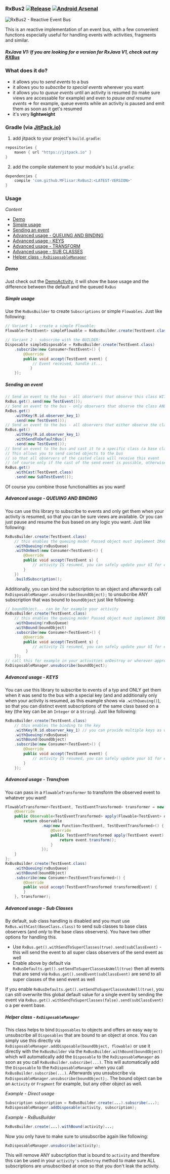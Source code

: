 ### RxBus2 [![Release](https://jitpack.io/v/MFlisar/RxBus2.svg)](https://jitpack.io/#MFlisar/RxBus2) [![Android Arsenal](https://img.shields.io/badge/Android%20Arsenal-RxBus2-brightgreen.svg?style=flat)](https://android-arsenal.com/details/1/5358)

![RxBus2 - Reactive Event Bus](https://github.com/MFlisar/RxBus2/blob/master/logo/logo.png "RxBus2")

This is an reactive implementation of an event bus, with a few convenient functions especially useful for handling events with activities, fragments and similar.

##### RxJava V1: If you are looking for a version for RxJava V1, check out my [RXBus](https://github.com/MFlisar/RXBus)

### What does it do?

* it allows you to *send events* to a bus
* it allows you to *subscribe to special events* wherever you want
* it allows you to *queue events* until an activity is resumed (to make sure views are accessable for example) and even to *pause and resume events* => for example, queue events while an activity is paused and emit them as soon as it get's resumed
* it's very **lightweight**
 
### Gradle (via [JitPack.io](https://jitpack.io/))

1. add jitpack to your project's `build.gradle`:
```groovy
repositories {
    maven { url "https://jitpack.io" }
}
```
2. add the compile statement to your module's `build.gradle`:
```groovy
dependencies {
    compile 'com.github.MFlisar:RxBus2:<LATEST-VERSION>'
}
```

### Usage

*Content*

- [Demo](#demo)
- [Simple usage](#simple-usage)
- [Sending an event](#sending-an-event)
- [Advanced usage - QUEUING AND BINDING](#advanced-usage---queuing-and-binding)
- [Advanced usage - KEYS](#advanced-usage---keys)
- [Advanced usage - TRANSFORM](#advanced-usage---transform)
- [Advanced usage - SUB CLASSES](#advanced-usage---sub-classes)
- [Helper class - `RxDisposableManager`](#helper-class---rxdisposablemanager)

##### Demo

Just check out the [DemoActivity](https://github.com/MFlisar/RxBus2/blob/master/demo/src/main/java/com/michaelflisar/rxbus2/demo/DemoActivity.java), it will show the base usage and the difference between the default and the queued `RxBus`

##### Simple usage

Use the `RxBusBuilder` to create `Subscriptions` or simple `Flowables`. Just like following:
```java
// Variant 1 - create a simple Flowable:
Flowable<TestEvent> simpleFlowable = RxBusBuilder.create(TestEvent.class).build();

// Variant 2 - subscribe with the BUILDER:
Disposable simpleDisposable = RxBusBuilder.create(TestEvent.class)
    .subscribe(new Consumer<TestEvent>() {
        @Override
        public void accept(TestEvent event) {
            // Event received, handle it...
           }
    });
```

##### Sending an event

```java
// Send an event to the bus - all observers that observe this class WITHOUT a key will receive this event
RxBus.get().send(new TestEvent());
// Send an event to the bus - only observers that observe the class AND key will receive this event
RxBus.get()
    .withKey(R.id.observer_key_1)
    .send(new TestEvent());
// Send an event to the bus - all observers that either observe the class or the class AND key will receive this event
RxBus.get()
    .withKey(R.id.observer_key_1)
    .withSendToDefaultBus()
    .send(new TestEvent());
// Send an event to the bus and cast it to a specific class (a base class of multiple classes)
// This allows you to send casted objects to the bus
// so that all observers of the casted class will receive this event 
// (of course only if the cast of the send event is possible, otherwise an exception is thrown!)
RxBus.get()
    .withCast(TestEvent.class)
    .send(new SubTestEvent());
```

Of course you combine those functionalities as you want!

##### Advanced usage - QUEUING AND BINDING

You can use this library to subscribe to events and only get them when your activity is resumed, so that you can be sure views are available. Or you can just pause and resume the bus based on any logic you want. Just like following:
```java
RxBusBuilder.create(TestEvent.class)
    // this enables the queuing mode! Passed object must implement IRxBusQueue interface, see the demo app for an example
    .withQueuing(rxBusQueue)
    .withOnNext(new Consumer<TestEvent>() {
        @Override
        public void accept(TestEvent s) {
            // activity IS resumed, you can safely update your UI for example
        }
    })
    .buildSubscription();
```

Additionally, you can bind the subscription to an object and afterwards call `RxDisposableManager.unsubscribe(boundObject);` to unsubcribe ANY subscription that was bound to `boundObject` just like following:

```java
// boundObject... can be for example your activity
RxBusBuilder.create(TestEvent.class)
    // this enables the queuing mode! Passed object must implement IRXBusQueue interface, see the demo app for an example
    .withQueuing(rxBusQueue)
    .withBound(boundObject)
    .subscribe(new Consumer<TestEvent>() {
        @Override
        public void accept(TestEvent s) {
            // activity IS resumed, you can safely update your UI for example
         }
    });
// call this for example in your activities onDestroy or wherever appropriate to unsubscribe ALL subscriptions at once that are bound to the boundOBject
RxDisposableManager.unsubscribe(boundObject);
```

##### Advanced usage - KEYS

You can use this library to subscribe to events of a typ and ONLY get them when it was send to the bus with a special key (and and additionally only when your activity is resumed, as this example shows via `.withQueuing()`), so that you can distinct event subscriptions of the same class based on a key (the key can be an `Integer` or a `String`). Just like following:

```java
RxBusBuilder.create(TestEvent.class)
    // this enables the binding to the key
    .withKey(R.id.observer_key_1) // you can provide multiple keys as well
    .withQueuing(rxBusQueue)
    .withBound(boundObject)
    .subscribe(new Consumer<TestEvent>() {
        @Override
        public void accept(TestEvent event) {
            // activity IS resumed, you can safely update your UI for example
        }
    });
```

##### Advanced usage - Transfrom

You can pass in a `FlowableTransformer` to transform the observed event to whatever you want!

```java
FlowableTransformer<TestEvent, TestEventTransformed> transformer = new FlowableTransformer<TestEvent, TestEventTransformed>() {
    @Override
    public Observable<TestEventTransformed> apply(Flowable<TestEvent> observable) {
        return observable
                .map(new Function<TestEvent, TestEventTransformed>() {
                    @Override
                    public TestEventTransformed apply(TestEvent event) {
                        return event.transform();
                    }
                });
    }
};
RxBusBuilder.create(TestEvent.class)
    .withQueuing(rxBusQueue)
    .withBound(boundObject)
    .subscribe(new Consumer<TestEventTransformed>() {
        @Override
        public void accept(TestEventTransformed transformedEvent) {
        }
    }, transformer);
```

##### Advanced usage - Sub Classes

By default, sub class handling is disabled and you must use `RxBus.withCast(BaseClass.class)` to send sub classes to base class observers (and *only* to the base class observers). You have two other options for handling this.

* Use `RxBus.get().withSendToSuperClasses(true).send(subClassEvent)` - this will send the event to all super class observers of the send event as well
* Enable above by default via `RxBusDefaults.get().setSendToSuperClassesAsWell(true)` then all events that are send via `RxBus.get().sendEvent(subClassEvent)` are send to all super classes of the send event as well

If you enable `RxBusDefaults.get().setSendToSuperClassesAsWell(true)`, you can still overwrite this global default value for a single event by sending the event via `RxBus.get().withSendToSuperClasses(false).send(subClassEvent)` o a per event base.

##### Helper class - `RxDisposableManager`

This class helps to bind `Disposables` to objects and offers an easy way to unsubscribe all `Disposables` that are bound to an object at once. You can simply use this directly via `RxDisposableManager.addDisposable(boundObject, flowable)` or use it directly with the `RxBusBuilder` via the `RxBusBuilder.withBound(boundObject)` which will automatically add the `Disposable` to the `RxDisposableManager` as soon as you call `RxBusBuilder.subscribe(...)`. This will automatically add the `Disposable` to the `RxDisposableManager` when you call `RxBusBuilder.subscribe(...)`. Afterwards you unsubscribe via `RxDisposableManager.unsubscribe(boundObject);`. The bound object can be an `Activity` or `Fragment` for example, but any other object as well.

*Example - Direct usage*

```java
Subscription subscription = RxBusBuilder.create(...).subscribe(...);
RxDisposableManager.addDisposable(activity, subscription);
```

*Example - RxBusBuilder*

```java
RxBusBuilder.create(...).withBound(activity)...;
```

Now you only have to make sure to unsubscribe again like following:

```java
RxDisposableManager.unsubscribe(activity);
```

This will remove ANY subscription that is bound to `activity` and therefore this can be used in your `activity's` `onDestroy` method to make sure ALL subscriptions are unsubscribed at once so that you don't leak the activity.
